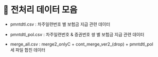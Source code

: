 # 📌 전처리 데이터 모음

* pmntdtl.csv       : 차주일련번호 별 보험금 지급 관련 데이터
* pmntdtl_pol.csv   : 차주일련번호 & 증권번호 쌍 별 보험금 지급 관련 데이터



* merge_all.csv     : merge2_onlyC + cont_merge_ver2_(drop) + pmntdtl_pol 세 파일 합친 데이터
